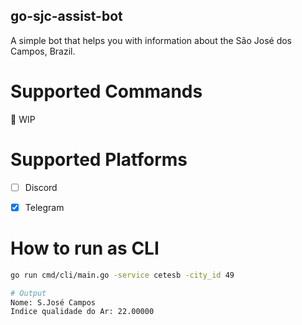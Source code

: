 ## go-sjc-assist-bot

A simple bot that helps you with information about the São José dos Campos, Brazil.

# Supported Commands
:construction: WIP

# Supported Platforms
- [ ] Discord
- [x] Telegram


# How to run as CLI
```bash
go run cmd/cli/main.go -service cetesb -city_id 49

# Output
Nome: S.José Campos
Indice qualidade do Ar: 22.00000
```
